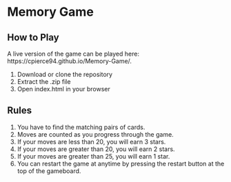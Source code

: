 # Memory Game

<h2>How to Play</h2>
  <span>A live version of the game can be played here: <br>
   https://cpierce94.github.io/Memory-Game/.</span>
  <br>
  <ol>
    <li>Download or clone the repository</li> 
    <li>Extract the .zip file</li> 
    <li>Open index.html in your browser</li>
  </ol>
     
<h2>Rules</h2>
  <ol>
    <li>You have to find the matching pairs of cards.</li> 
    <li>Moves are counted as you progress through the game.</li>
    <li>If your moves are less than 20, you will earn 3 stars.</li> 
    <li>If your moves are greater than 20, you will earn 2 stars.</li> 
    <li>If your moves are greater than 25, you will earn 1 star.</li>
    <li>You can restart the game at anytime by pressing the restart button at the top of the gameboard.</li>
  </ol>
  
